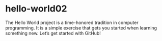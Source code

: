 # hello-world02
The Hello World project is a time-honored tradition in computer programming. It is a simple exercise that gets you started when learning something new. Let’s get started with GitHub!

